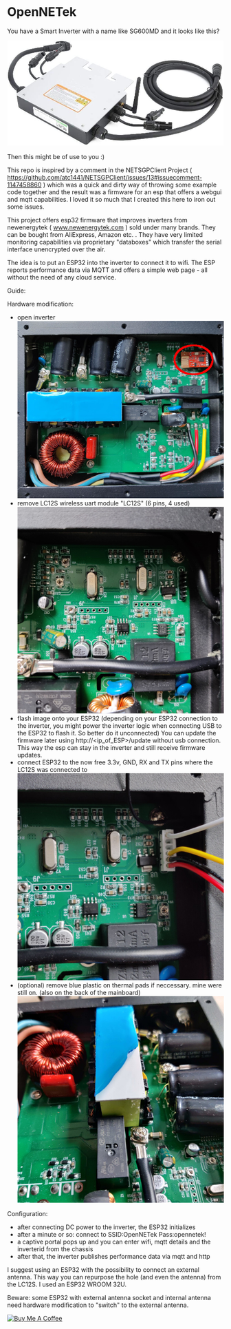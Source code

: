 # OpenNETek

You have a Smart Inverter with a name like SG600MD and it looks like this? 

![sample image of newenergytek microinverter](https://github.com/MichaelHeimann/OpenNETek/blob/master/newenergytek%20inverter.jpg?raw=true)

Then this might be of use to you :)

This repo is inspired by a comment in the NETSGPClient Project ( https://github.com/atc1441/NETSGPClient/issues/13#issuecomment-1147458860 ) which was a quick and dirty way of throwing some example code together and the result was a firmware for an esp that offers a webgui and mqtt capabilities. I loved it so much that I created this here to iron out some issues.

This project offers esp32 firmware that improves inverters from newenergytek ( www.newenergytek.com ) sold under many brands. They can be bought from AliExpress, Amazon etc. .
They have very limited monitoring capabilities via proprietary "databoxes" which transfer the serial interface unencrypted over the air.

The idea is to put an ESP32 into the inverter to connect it to wifi. The ESP reports performance data via MQTT and offers a simple web page - all without the need of any cloud service.

Guide:

Hardware modification:
* open inverter
![open inverter with LC12S](https://github.com/MichaelHeimann/OpenNETek/blob/master/inverter%20with%20LC12S.jpg?raw=true)
* remove LC12S wireless uart module "LC12S" (6 pins, 4 used)
![inverter without LC12S](https://github.com/MichaelHeimann/OpenNETek/blob/master/inverter%20without%20LC12S.jpg?raw=true)
* flash image onto your ESP32 (depending on your ESP32 connection to the inverter, you might power the inverter logic when connecting USB to the ESP32 to flash it. So better do it unconnected) You can update the firmware later using http://<ip_of_ESP>/update without usb connection. This way the esp can stay in the inverter and still receive firmware updates.
* connect ESP32 to the now free 3.3v, GND, RX and TX pins where the LC12S was connected to
![inverter with cables to ESP32](https://github.com/MichaelHeimann/OpenNETek/blob/master/inverter%20cables%20to%20ESP32.jpg?raw=true)
* (optional) remove blue plastic on thermal pads if neccessary. mine were still on. (also on the back of the mainboard)
![inverter with plastic on thermal pads](https://github.com/MichaelHeimann/OpenNETek/blob/master/inverter%20blue%20plastic%20wtf.jpg?raw=true)

Configuration:
* after connecting DC power to the inverter, the ESP32 initializes
* after a minute or so: connect to SSID:OpenNETek Pass:opennetek!
* a captive portal pops up and you can enter wifi, mqtt details and the inverterid from the chassis
* after that, the inverter publishes performance data via mqtt and http

I suggest using an ESP32 with the possibility to connect an external antenna. This way you can repurpose the hole (and even the antenna) from the LC12S.
I used an ESP32 WROOM 32U.

Beware: some ESP32 with external antenna socket and internal antenna need hardware modification to "switch" to the external antenna.

<a href="https://www.buymeacoffee.com/Highman" target="_blank"><img src="https://cdn.buymeacoffee.com/buttons/default-orange.png" alt="Buy Me A Coffee" height="41" width="174"></a>
